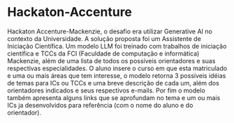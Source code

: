# Hackaton-Accenture
Hackaton Accenture-Mackenzie, o desafio era utilizar Generative AI no contexto da Universidade. A solução proposta foi um Assistente de Iniciação Científica. Um modelo LLM foi treinado com trabalhos de iniciação científica e TCCs da FCI (Faculdade de computação e informática) Mackenzie, além de uma lista de todos os possíveis orientadores e suas respectivas especialidades. O aluno insere o curso em que esta matriculado e uma ou mais áreas que tem interesse, o modelo retorna 3 possíveis idéias de temas para ICs ou TCCs e uma breve descrição de cada um, além dos orientadores indicados e seus respectivos e-mails. Por fim o modelo também apresenta alguns links que se aprofundam no tema e um ou mais ICs ja desenvolvidos para referência (com o nome do aluno e do orientador).
